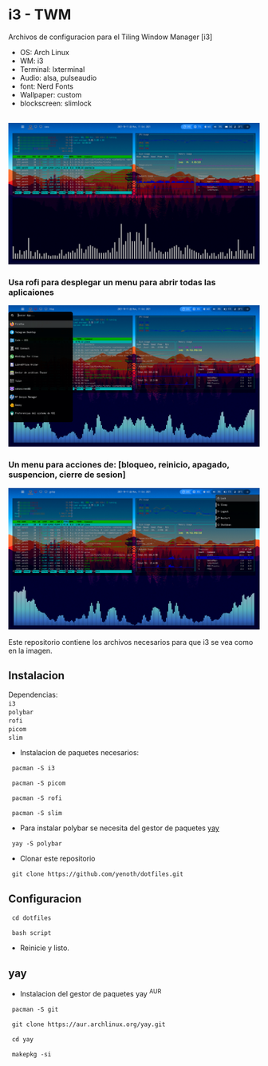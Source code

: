 # i3 - TWM

Archivos de configuracion para el Tiling Window Manager [i3]


- OS: Arch Linux
- WM: i3
- Terminal: lxterminal
- Audio: alsa, pulseaudio
- font: Nerd Fonts
- Wallpaper: custom
- blockscreen: slimlock
<br>
<!-- img -->
<img src="img.png">

### Usa rofi para desplegar un menu para abrir todas las aplicaiones
<img src="menu.png">


### Un menu para acciones de: [bloqueo, reinicio, apagado, suspencion, cierre de sesion]
<img src="powermenu.png">


Este repositorio contiene los archivos necesarios para que i3 se vea como en la imagen.

## Instalacion


Dependencias: <br> `i3` <br> `polybar` <br> `rofi` <br> `picom` <br> `slim`
 

- Instalacion de paquetes necesarios:
```
 pacman -S i3
```
```
 pacman -S picom
```
```
 pacman -S rofi
```
```
 pacman -S slim
```
- Para instalar polybar se necesita del gestor de paquetes <a href="#yay">yay<a>
```
 yay -S polybar
```
- Clonar este repositorio
```
 git clone https://github.com/yenoth/dotfiles.git
```

## Configuracion
```
 cd dotfiles
```
```
 bash script
```
- Reinicie y listo.
 
<h2 id="yay">yay</h2>

- Instalacion del gestor de paquetes yay <sup>AUR</sup> 
 
```
 pacman -S git
```
```
 git clone https://aur.archlinux.org/yay.git
```
```
 cd yay  
```
```
 makepkg -si  
```

  
